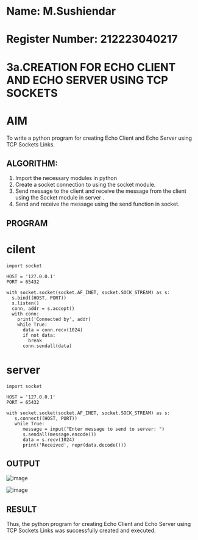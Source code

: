 # Name: M.Sushiendar
# Register Number: 212223040217
# 3a.CREATION FOR ECHO CLIENT AND ECHO SERVER USING TCP SOCKETS
# AIM
To write a python program for creating Echo Client and Echo Server using TCP
Sockets Links.
## ALGORITHM:
1. Import the necessary modules in python
2. Create a socket connection to using the socket module.
3. Send message to the client and receive the message from the client using the Socket module in
 server .
4. Send and receive the message using the send function in socket.
## PROGRAM
# cilent
```
import socket

HOST = '127.0.0.1'  
PORT = 65432       

with socket.socket(socket.AF_INET, socket.SOCK_STREAM) as s:
  s.bind((HOST, PORT))
  s.listen()
  conn, addr = s.accept()
  with conn:
    print('Connected by', addr)
    while True:
      data = conn.recv(1024)
      if not data:
        break
      conn.sendall(data)

```
# server
```
import socket

HOST = '127.0.0.1'  
PORT = 65432        

with socket.socket(socket.AF_INET, socket.SOCK_STREAM) as s:
   s.connect((HOST, PORT))
   while True:
      message = input("Enter message to send to server: ")
      s.sendall(message.encode())
      data = s.recv(1024)
      print('Received', repr(data.decode()))
```

## OUTPUT
![image](https://github.com/sushiendar123/3a.Sockets_Creation_for_Echo_Client_and_Echo_Server/assets/169825800/ac42257e-f0d4-4afa-839f-14967bc943bd)

![image](https://github.com/sushiendar123/3a.Sockets_Creation_for_Echo_Client_and_Echo_Server/assets/169825800/327ebd21-4b85-47db-b412-448fea29ab17)

## RESULT
Thus, the python program for creating Echo Client and Echo Server using TCP Sockets Links 
was successfully created and executed.
